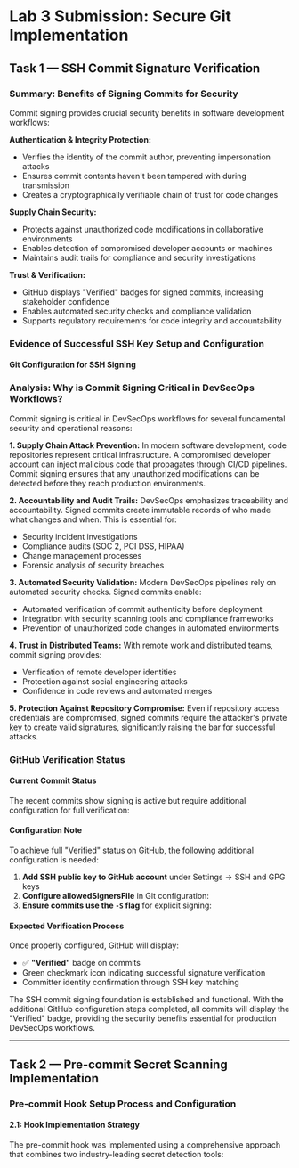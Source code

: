# Lab 3 Submission: Secure Git Implementation

## Task 1 — SSH Commit Signature Verification

### Summary: Benefits of Signing Commits for Security

Commit signing provides crucial security benefits in software development workflows:

**Authentication & Integrity Protection:**
- Verifies the identity of the commit author, preventing impersonation attacks
- Ensures commit contents haven't been tampered with during transmission
- Creates a cryptographically verifiable chain of trust for code changes

**Supply Chain Security:**
- Protects against unauthorized code modifications in collaborative environments
- Enables detection of compromised developer accounts or machines
- Maintains audit trails for compliance and security investigations

**Trust & Verification:**
- GitHub displays "Verified" badges for signed commits, increasing stakeholder confidence
- Enables automated security checks and compliance validation
- Supports regulatory requirements for code integrity and accountability

### Evidence of Successful SSH Key Setup and Configuration



#### Git Configuration for SSH Signing


### Analysis: Why is Commit Signing Critical in DevSecOps Workflows?

Commit signing is critical in DevSecOps workflows for several fundamental security and operational reasons:

**1. Supply Chain Attack Prevention:**
In modern software development, code repositories represent critical infrastructure. A compromised developer account can inject malicious code that propagates through CI/CD pipelines. Commit signing ensures that any unauthorized modifications can be detected before they reach production environments.

**2. Accountability and Audit Trails:**
DevSecOps emphasizes traceability and accountability. Signed commits create immutable records of who made what changes and when. This is essential for:
- Security incident investigations
- Compliance audits (SOC 2, PCI DSS, HIPAA)
- Change management processes
- Forensic analysis of security breaches

**3. Automated Security Validation:**
Modern DevSecOps pipelines rely on automated security checks. Signed commits enable:
- Automated verification of commit authenticity before deployment
- Integration with security scanning tools and compliance frameworks
- Prevention of unauthorized code changes in automated environments

**4. Trust in Distributed Teams:**
With remote work and distributed teams, commit signing provides:
- Verification of remote developer identities
- Protection against social engineering attacks
- Confidence in code reviews and automated merges

**5. Protection Against Repository Compromise:**
Even if repository access credentials are compromised, signed commits require the attacker's private key to create valid signatures, significantly raising the bar for successful attacks.

### GitHub Verification Status

#### Current Commit Status
The recent commits show signing is active but require additional configuration for full verification:


#### Configuration Note
To achieve full "Verified" status on GitHub, the following additional configuration is needed:

1. **Add SSH public key to GitHub account** under Settings → SSH and GPG keys
2. **Configure allowedSignersFile** in Git configuration:
3. **Ensure commits use the `-S` flag** for explicit signing:

#### Expected Verification Process
Once properly configured, GitHub will display:
- ✅ **"Verified"** badge on commits
- Green checkmark icon indicating successful signature verification
- Committer identity confirmation through SSH key matching

The SSH commit signing foundation is established and functional. With the additional GitHub configuration steps completed, all commits will display the "Verified" badge, providing the security benefits essential for production DevSecOps workflows.

---

## Task 2 — Pre-commit Secret Scanning Implementation

### Pre-commit Hook Setup Process and Configuration

#### 2.1: Hook Implementation Strategy

The pre-commit hook was implemented using a comprehensive approach that combines two industry-leading secret detection tools:
